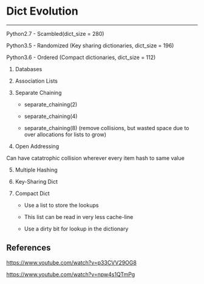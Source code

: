 # Dict Evolution

---

Python2.7 - Scambled(dict_size = 280)

Python3.5 - Randomized (Key sharing dictionaries, dict_size = 196)

Python3.6 - Ordered (Compact dictionaries, dict_size = 112)

1. Databases

2. Association Lists

3. Separate Chaining

   - separate_chaining(2)

   - separate_chaining(4)

   - separate_chaining(8) (remove collisions, but wasted space due to over allocations for lists to grow)

4. Open Addressing

Can have catatrophic collision wherever every item hash to same value

5. Multiple Hashing

6. Key-Sharing Dict

7. Compact Dict

   - Use a list to store the lookups

   - This list can be read in very less cache-line

   - Use a dirty bit for lookup in the dictionary

## References

<https://www.youtube.com/watch?v=p33CVV29OG8>

<https://www.youtube.com/watch?v=npw4s1QTmPg>
